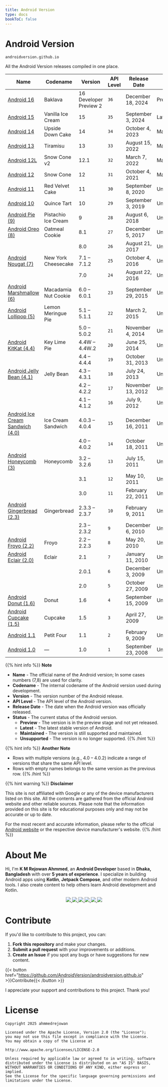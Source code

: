 ```yaml
---
title: Android Version
type: docs
bookToC: false
---
```



# **Android Version**

`androidversion.github.io`

All the Android Version releases compiled in one place.

| Name                                                           | Codename             | Version                | API Level | Release Date       | Status      |
|----------------------------------------------------------------|----------------------|------------------------|-----------|--------------------|-------------|
| [Android 16](/docs/upcoming/android-16)                        | Baklava              | 16 Developer Preview 2 | `36`      | December 18, 2024  | Preview     |
| [Android 15](/docs/latest/android-15)                          | Vanilla Ice Cream    | 15                     | `35`      | September 3, 2024  | Latest      |
| [Android 14](/docs/maintained/android-14)                      | Upside Down Cake     | 14                     | `34`      | October 4, 2023    | Maintained  |
| [Android 13](/docs/maintained/android-13)                      | Tiramisu             | 13                     | `33`      | August 15, 2022    | Maintained  |
| [Android 12L](/docs/maintained/android-12l)                    | Snow Cone v2         | 12.1                   | `32`      | March 7, 2022      | Maintained  |
| [Android 12](/docs/maintained/android-12)                      | Snow Cone            | 12                     | `31`      | October 4, 2021    | Maintained  |
| [Android 11](/docs/outdated/android-11)                        | Red Velvet Cake      | 11                     | `30`      | September 8, 2020  | Unsupported |
| [Android 10](/docs/outdated/android-10)                        | Quince Tart          | 10                     | `29`      | September 3, 2019  | Unsupported |
| [Android Pie (9)](/docs/outdated/more/android-9)               | Pistachio Ice Cream  | 9                      | `28`      | August 6, 2018     | Unsupported |
| [Android Oreo (8)](/docs/outdated/more/android-8)                   | Oatmeal Cookie       | 8.1                    | `27`      | December 5, 2017   | Unsupported |
|                                                                |                      | 8.0                    | `26`      | August 21, 2017    | Unsupported |
| [Android Nougat (7)](/docs/outdated/more/android-7)                 | New York Cheesecake  | 7.1 – 7.1.2            | `25`      | October 4, 2016    | Unsupported |
|                                                                |                      | 7.0                    | `24`      | August 22, 2016    | Unsupported |
| [Android Marshmallow (6)](/docs/outdated/more/android-6)            | Macadamia Nut Cookie | 6.0 – 6.0.1            | `23`      | September 29, 2015 | Unsupported |
| [Android Lollipop (5)](/docs/outdated/more/android-5)               | Lemon Meringue Pie   | 5.1 – 5.1.1            | `22`      | March 2, 2015      | Unsupported |
|                                                                |                      | 5.0 – 5.0.2            | `21`      | November 4, 2014   | Unsupported |
| [Android KitKat (4.4)](/docs/outdated/more/android-4-4)             | Key Lime Pie         | 4.4W – 4.4W.2          | `20`      | June 25, 2014      | Unsupported |
|                                                                |                      | 4.4 – 4.4.4            | `19`      | October 31, 2013   | Unsupported |
| [Android Jelly Bean (4.1)](/docs/outdated/more/android-4-1)         | Jelly Bean           | 4.3 – 4.3.1            | `18`      | July 24, 2013      | Unsupported |
|                                                                |                      | 4.2 – 4.2.2            | `17`      | November 13, 2012  | Unsupported |
|                                                                |                      | 4.1 – 4.1.2            | `16`      | July 9, 2012       | Unsupported |
| [Android Ice Cream Sandwich (4.0)](/docs/outdated/more/android-4-0) | Ice Cream Sandwich   | 4.0.3 – 4.0.4          | `15`      | December 16, 2011  | Unsupported |
|                                                                |                      | 4.0 – 4.0.2            | `14`      | October 18, 2011   | Unsupported |
| [Android Honeycomb (3)](/docs/outdated/more/android-3)              | Honeycomb            | 3.2 – 3.2.6            | `13`      | July 15, 2011      | Unsupported |
|                                                                |                      | 3.1                    | `12`      | May 10, 2011       | Unsupported |
|                                                                |                      | 3.0                    | `11`      | February 22, 2011  | Unsupported |
| [Android Gingerbread (2.3)](/docs/outdated/more/android-2-3)        | Gingerbread          | 2.3.3 – 2.3.7          | `10`      | February 9, 2011   | Unsupported |
|                                                                |                      | 2.3 – 2.3.2            | `9`       | December 6, 2010   | Unsupported |
| [Android Froyo (2.2)](/docs/outdated/more/android-2-2)              | Froyo                | 2.2 – 2.2.3            | `8`       | May 20, 2010       | Unsupported |
| [Android Eclair (2.0)](/docs/outdated/more/android-2-0)             | Eclair               | 2.1                    | `7`       | January 11, 2010   | Unsupported |
|                                                                |                      | 2.0.1                  | `6`       | December 3, 2009   | Unsupported |
|                                                                |                      | 2.0                    | `5`       | October 27, 2009   | Unsupported |
| [Android Donut (1.6)](/docs/outdated/more/android-1-6)              | Donut                | 1.6                    | `4`       | September 15, 2009 | Unsupported |
| [Android Cupcake (1.5)](/docs/outdated/more/android-1-5)            | Cupcake              | 1.5                    | `3`       | April 27, 2009     | Unsupported |
| [Android 1.1](/docs/outdated/more/android-1-1)                      | Petit Four           | 1.1                    | `2`       | February 9, 2009   | Unsupported |
| [Android 1.0](/docs/outdated/more/android-1-0)                      | —                    | 1.0                    | `1`       | September 23, 2008 | Unsupported |

{{% hint info %}}
**Note**
* **Name** - The official name of the Android version; In some cases numbers (7,8) are used for
  clarity.
* **Codename** - The internal codename of the Android version used during development.
* **Version** - The version number of the Android release.
* **API Level** - The API level of the Android version.
* **Release Date** - The date when the Android version was officially released.
* **Status** - The current status of the Android version.
    - **Preview** - The version is in the preview stage and not yet released.
    - **Latest** - The latest stable version of Android.
    - **Maintained** - The version is still supported and maintained.
    - **Unsupported** - The version is no longer supported.
{{% /hint %}}

{{% hint info %}}
**Another Note**
* Rows with multiple versions (e.g., 4.0 – 4.0.2) indicate a range of versions that share the same
  API level.
* Rows with empty names belongs to the same version as the previous row.
{{% /hint %}}


{{% hint warning %}}
**Disclaimer**

This site is not affiliated with Google or any of the device manufacturers listed on this site. All the contents are gathered from the official Android website and other reliable sources.
Please note that the information provided on this site is for educational purposes only and may not be accurate or up to date.

For the most recent and accurate information, please refer to the official [Android website](https://developer.android.com/about/versions) or the respective device manufacturer's website.
{{% /hint %}}


# **About Me**

Hi, I'm **K M Rejowan Ahmmed**, an **Android Developer** based in **Dhaka, Bangladesh** with over **5 years of experience**. I specialize in building Android apps using **Kotlin**, **Jetpack Compose**, and other modern Android tools. I also create content to help others learn Android development and Kotlin.

<p align="center"> 
  <a href="https://github.com/ahmmedrejowan/">
    <img src="https://img.shields.io/badge/GitHub-%20-grey?style=flat&logo=github&logoColor=white&labelColor=24292e" />
  </a> 
  <a href="https://www.linkedin.com/in/ahmmedrejowan/">
    <img src="https://img.shields.io/badge/LinkedIn-%20-grey?style=flat&logo=linkedin&logoColor=white&labelColor=0077B5" />
  </a>  
  <a href="https://twitter.com/ahmmedrejowan">
    <img src="https://img.shields.io/badge/X-%20-grey?style=flat&logo=x&logoColor=white&labelColor=1DA1F2" />
  </a> 
  <a href="https://dev.to/ahmmedrejowan">
    <img src="https://img.shields.io/badge/Dev-%20-grey?style=flat&logo=devdotto&logoColor=white&labelColor=0A0A0A" />
  </a>  
  <a href="https://stackoverflow.com/users/9932194/k-m-rejowan-ahmmed">
    <img src="https://img.shields.io/badge/Stack_Overflow-%20-grey?style=flat&logo=stack-overflow&logoColor=white&labelColor=FE7A16" />
  </a> 
  <a href="https://www.facebook.com/ahmmedrejowan/">
    <img src="https://img.shields.io/badge/Facebook-%20-grey?style=flat&logo=facebook&logoColor=white&labelColor=1877F2" />
  </a>  
</p>

# **Contribute**

If you'd like to contribute to this project, you can:
1. **Fork this repository** and make your changes.
2. **Submit a pull request** with your improvements or additions.
3. **Create an Issue** if you spot any bugs or have suggestions for new content.

{{< button href="https://github.com/AndroidVersion/androidversion.github.io" >}}Contribute{{< /button >}}


I appreciate your support and contributions to this project. Thank you! 

# **License**
```
Copyright 2025 ahmmedrejowan

Licensed under the Apache License, Version 2.0 (the "License");
you may not use this file except in compliance with the License.
You may obtain a copy of the License at

http://www.apache.org/licenses/LICENSE-2.0

Unless required by applicable law or agreed to in writing, software
distributed under the License is distributed on an "AS IS" BASIS,
WITHOUT WARRANTIES OR CONDITIONS OF ANY KIND, either express or implied.
See the License for the specific language governing permissions and
limitations under the License.
```

